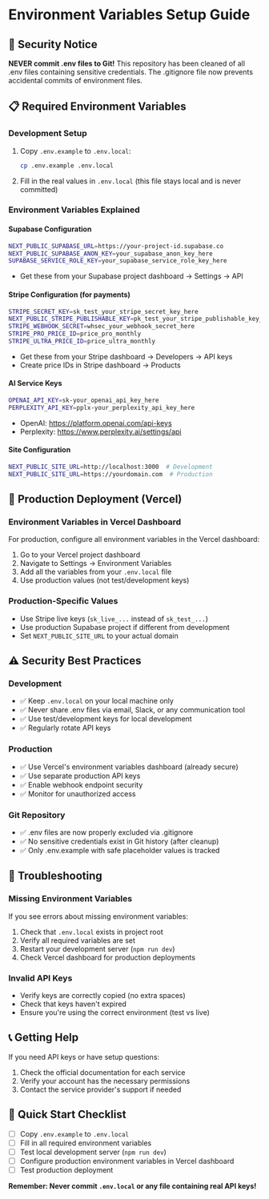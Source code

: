 # Environment Variables Setup Guide

## 🔐 Security Notice
**NEVER commit .env files to Git!** This repository has been cleaned of all .env files containing sensitive credentials. The .gitignore file now prevents accidental commits of environment files.

## 📋 Required Environment Variables

### Development Setup
1. Copy `.env.example` to `.env.local`:
   ```bash
   cp .env.example .env.local
   ```

2. Fill in the real values in `.env.local` (this file stays local and is never committed)

### Environment Variables Explained

#### Supabase Configuration
```bash
NEXT_PUBLIC_SUPABASE_URL=https://your-project-id.supabase.co
NEXT_PUBLIC_SUPABASE_ANON_KEY=your_supabase_anon_key_here
SUPABASE_SERVICE_ROLE_KEY=your_supabase_service_role_key_here
```
- Get these from your Supabase project dashboard → Settings → API

#### Stripe Configuration (for payments)
```bash
STRIPE_SECRET_KEY=sk_test_your_stripe_secret_key_here
NEXT_PUBLIC_STRIPE_PUBLISHABLE_KEY=pk_test_your_stripe_publishable_key_here
STRIPE_WEBHOOK_SECRET=whsec_your_webhook_secret_here
STRIPE_PRO_PRICE_ID=price_pro_monthly
STRIPE_ULTRA_PRICE_ID=price_ultra_monthly
```
- Get these from your Stripe dashboard → Developers → API keys
- Create price IDs in Stripe dashboard → Products

#### AI Service Keys
```bash
OPENAI_API_KEY=sk-your_openai_api_key_here
PERPLEXITY_API_KEY=pplx-your_perplexity_api_key_here
```
- OpenAI: https://platform.openai.com/api-keys
- Perplexity: https://www.perplexity.ai/settings/api

#### Site Configuration
```bash
NEXT_PUBLIC_SITE_URL=http://localhost:3000  # Development
NEXT_PUBLIC_SITE_URL=https://yourdomain.com  # Production
```

## 🚀 Production Deployment (Vercel)

### Environment Variables in Vercel Dashboard
For production, configure all environment variables in the Vercel dashboard:

1. Go to your Vercel project dashboard
2. Navigate to Settings → Environment Variables
3. Add all the variables from your `.env.local` file
4. Use production values (not test/development keys)

### Production-Specific Values
- Use Stripe live keys (`sk_live_...` instead of `sk_test_...`)
- Use production Supabase project if different from development
- Set `NEXT_PUBLIC_SITE_URL` to your actual domain

## ⚠️ Security Best Practices

### Development
- ✅ Keep `.env.local` on your local machine only
- ✅ Never share .env files via email, Slack, or any communication tool
- ✅ Use test/development keys for local development
- ✅ Regularly rotate API keys

### Production
- ✅ Use Vercel's environment variables dashboard (already secure)
- ✅ Use separate production API keys
- ✅ Enable webhook endpoint security
- ✅ Monitor for unauthorized access

### Git Repository
- ✅ .env files are now properly excluded via .gitignore
- ✅ No sensitive credentials exist in Git history (after cleanup)
- ✅ Only .env.example with safe placeholder values is tracked

## 🔧 Troubleshooting

### Missing Environment Variables
If you see errors about missing environment variables:

1. Check that `.env.local` exists in project root
2. Verify all required variables are set
3. Restart your development server (`npm run dev`)
4. Check Vercel dashboard for production deployments

### Invalid API Keys
- Verify keys are correctly copied (no extra spaces)
- Check that keys haven't expired
- Ensure you're using the correct environment (test vs live)

## 📞 Getting Help

If you need API keys or have setup questions:
1. Check the official documentation for each service
2. Verify your account has the necessary permissions
3. Contact the service provider's support if needed

## 🏁 Quick Start Checklist

- [ ] Copy `.env.example` to `.env.local`
- [ ] Fill in all required environment variables
- [ ] Test local development server (`npm run dev`)
- [ ] Configure production environment variables in Vercel dashboard
- [ ] Test production deployment

**Remember: Never commit `.env.local` or any file containing real API keys!**